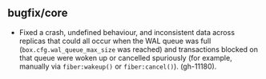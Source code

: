 ## bugfix/core

* Fixed a crash, undefined behaviour, and inconsistent data across replicas that
  could all occur when the WAL queue was full (`box.cfg.wal_queue_max_size` was
  reached) and transactions blocked on that queue were woken up or cancelled
  spuriously (for example, manually via `fiber:wakeup()` or `fiber:cancel()`).
  (gh-11180).
